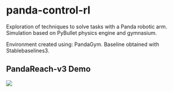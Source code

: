 # panda-control-rl
Exploration of techniques to solve tasks with a Panda robotic arm. Simulation based on PyBullet physics engine and gymnasium.

Environment created using: PandaGym.
Baseline obtained with Stablebaselines3.

## PandaReach-v3 Demo
![](https://github.com/lambdavi/panda-control-rl/media/reach.gif)
